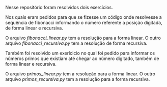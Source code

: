 Nesse repositório foram resolvidos dois exercícios. 

Nos quais eram pedidos para que se fizesse um código onde resolvesse a sequência de fibonacci informando o número referente a posição digitada,  de forma linear e recursiva.   

O arquivo _fibonacci_linear_._py_ tem a resolução para a forma linear. O outro arquivo _fibonacci_recursiva.py_ tem a resolução de forma recursiva.

Também foi resolvido um exerícicio no qual foi pedido para informar os números primos que existiam até chegar ao número digitado, também de forma linear e recursiva.

O arquivo _primos_linear.py_ tem a resolução para a forma linear. O outro arquivo _primos_recursiva.py_ tem a resolução para a forma recursiva.
